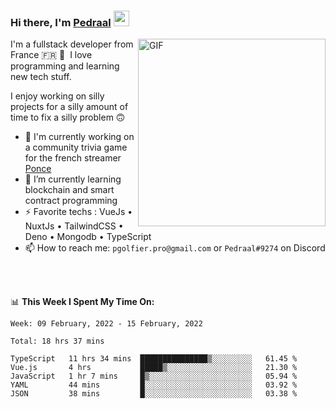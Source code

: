 ### Hi there, I'm <a href="https://pedraal.dev" target="_blank">Pedraal</a> <img src="https://media.giphy.com/media/hvRJCLFzcasrR4ia7z/giphy.gif" width="25px">
<img align="right" alt="GIF" src="https://pedraal.dev/avatar.png" width="300" height="300" />

I'm a fullstack developer from France 🇫🇷 🥖 &nbsp;I love programming and learning new
tech stuff.

I enjoy working on silly projects for a silly amount of time to fix a silly problem 🙃

- 🔭  I'm currently working on a community trivia game for the french streamer <a href="https://twitch.tv/ponce" target="_blank">Ponce</a>
- 🌱 I’m currently learning blockchain and smart contract programming
- ⚡ Favorite techs : VueJs &bull; NuxtJs &bull; TailwindCSS &bull; Deno &bull; Mongodb &bull; TypeScript
- 📫 How to reach me: `pgolfier.pro@gmail.com` or `Pedraal#9274` on Discord

<br>
<br>

📊 **This Week I Spent My Time On:**
<!--START_SECTION:waka-->
```text
Week: 09 February, 2022 - 15 February, 2022

Total: 18 hrs 37 mins

TypeScript   11 hrs 34 mins  ███████████████▒░░░░░░░░░   61.45 % 
Vue.js       4 hrs           █████▒░░░░░░░░░░░░░░░░░░░   21.30 % 
JavaScript   1 hr 7 mins     █▒░░░░░░░░░░░░░░░░░░░░░░░   05.94 % 
YAML         44 mins         █░░░░░░░░░░░░░░░░░░░░░░░░   03.92 % 
JSON         38 mins         █░░░░░░░░░░░░░░░░░░░░░░░░   03.38 % 
```
<!--END_SECTION:waka-->
